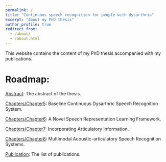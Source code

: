 ```yaml
---
permalink: /
title: "Continuous speech recognition for people with dysarthria"
excerpt: "About my PhD thesis"
author_profile: true
redirect_from: 
  - /about/
  - /about.html
---
```


This website contains the content of my PhD thesis accompanied with my publications.


Roadmap:
======
[Abstract](abstract.md): The abstract of the thesis.

[Chapters/Chapter5](chapters/chapter5/): Baseline Continuous Dysarthric Speech Recognition System.

[Chapters/Chapter6](chapters/chapter6/): A Novel Speech Representation Learning Framework. 

[Chapters/Chapter7](chapters/chapter7/): Incorporating Articulatory Information.

[Chapters/Chapter8](chapters/chapter8/): Multimodal Acoustic-articulatory Speech Recognition Systems.

[Publication](publications.md): The list of publications.
